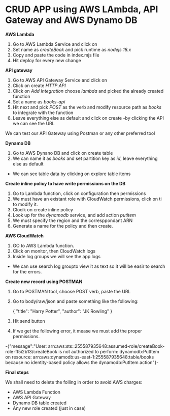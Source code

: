 # CRUD APP using AWS LAmbda, API Gateway and AWS Dynamo DB 

**AWS Lambda**

1. Go to AWS Lambda Service and click on 
2. Set name as *createBook* and pick runtime as *nodejs 18.x*
3. Copy and paste the code in index.mjs file
5. Hit deploy for every new change


**API gateway**


1. Go to AWS API Gateway Service and click on
2. Click on create *HTTP API*
3. Click on *Add Integration* choose *lambda* and picked the already created function
4. Set a name as *books-api*
5. Hit next and pick *POST* as the verb and modify resource path as *books* to integrate with the function
6. Leave everything else as default and click on create
   -by clicking the API we can see the URL

We can test our API Gateway using Postman or any other preferred tool


**Dynamo DB**


1. Go to AWS Dynano DB and click on create table
2. We can name it as *books* and set partition key as *id*, leave everything else as default
- We can see table data by clicking on explore table items


**Create inline policy to have write permissions on the DB**

1. Go to Lambda function, click on configuration then permissions
2. We must have an existant role with CloudWatch permissions, click on ti to modify it.
3. Clocik on create inline policy
4. Look up for the *dynamodb* service, and add action *putitem*
5. We must specify the region and the corresppondant ARN
6. Generate a name for the policy and then create.


**AWS CloudWatch**

1. GO to AWS Lambda function.
2. Click on monitor, then CloudWatch  logs
3. Inside log groups we will see the app logs
- We can use search log groupto view it as text so it will be easir to search for the errors.


**Create new record using POSTMAN**

1. Go to POSTMAN tool, choose POST verb, paste the URL
2. Go to body/raw/json and paste something like the following:

   {
    "title": "Harry Potter",
    "author": "JK Rowling"
   }
3. Hit send button   
4. If we get the following error, it mease we must add the proper permissions.

-{"message":"User: arn:aws:sts::255587935648:assumed-role/createBook-role-ft5i2b13/createBook is not authorized to perform: dynamodb:PutItem on resource: arn:aws:dynamodb:us-east-1:255587935648:table/books because no identity-based policy allows the dynamodb:PutItem action"}-



**Final steps**

We shall need to delete the folling in order to avoid AWS charges:

- AWS Lambda Function
- AWS API Gateway
- Dynamo DB table created
- Any new role created (just in case)

